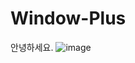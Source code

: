 # Window-Plus
안녕하세요.
![image](https://user-images.githubusercontent.com/116808851/198386986-344286a3-4911-46f1-9133-d52dd58a1301.png)
